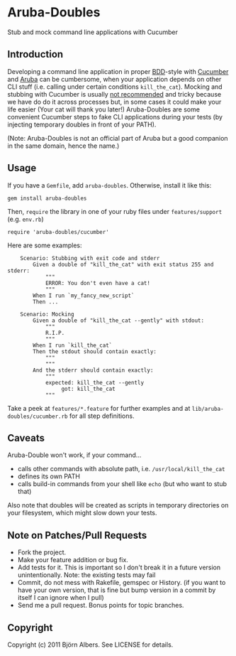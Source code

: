 # Aruba-Doubles

Stub and mock command line applications with Cucumber

## Introduction

Developing a command line application in proper [BDD](http://en.wikipedia.org/wiki/Behavior_Driven_Development)-style with [Cucumber](http://cukes.info/) and [Aruba](https://github.com/cucumber/aruba) can be cumbersome, when your application depends on other CLI stuff (i.e. calling under certain conditions `kill_the_cat`).
Mocking and stubbing with Cucumber is usually [not recommended](https://github.com/cucumber/cucumber/wiki/Mocking-and-Stubbing-with-Cucumber) and tricky because we have do do it across processes but, in some cases it could make your life easier (Your cat will thank you later!)
Aruba-Doubles are some convenient Cucumber steps to fake CLI applications during your tests (by injecting temporary doubles in front of your PATH).

(Note: Aruba-Doubles is not an official part of Aruba but a good companion in the same domain, hence the name.)

## Usage

If you have a `Gemfile`, add `aruba-doubles`. Otherwise, install it like this:

    gem install aruba-doubles

Then, `require` the library in one of your ruby files under `features/support` (e.g. `env.rb`)

    require 'aruba-doubles/cucumber'

Here are some examples:

		Scenario: Stubbing with exit code and stderr
			Given a double of "kill_the_cat" with exit status 255 and stderr:
				"""
				ERROR: You don't even have a cat!
				"""
			When I run `my_fancy_new_script`
			Then ...
			
		Scenario: Mocking
			Given a double of "kill_the_cat --gently" with stdout:
				"""
				R.I.P.
				"""
			When I run `kill_the_cat`
			Then the stdout should contain exactly:
				"""
				"""
			And the stderr should contain exactly:
				"""
				expected: kill_the_cat --gently
				     got: kill_the_cat 
				"""

Take a peek at `features/*.feature` for further examples and at `lib/aruba-doubles/cucumber.rb` for all step definitions.

## Caveats

Aruba-Double won't work, if your command...

* calls other commands with absolute path, i.e. `/usr/local/kill_the_cat`
* defines its own PATH
* calls build-in commands from your shell like `echo` (but who want to stub that)

Also note that doubles will be created as scripts in temporary directories on your filesystem, which might slow down your tests.

## Note on Patches/Pull Requests

* Fork the project.
* Make your feature addition or bug fix.
* Add tests for it. This is important so I don't break it in a
  future version unintentionally.  Note: the existing tests may fail
* Commit, do not mess with Rakefile, gemspec or History.
  (if you want to have your own version, that is fine but bump version in a commit by itself I can ignore when I pull)
* Send me a pull request. Bonus points for topic branches.

## Copyright

Copyright (c) 2011 Björn Albers. See LICENSE for details.
